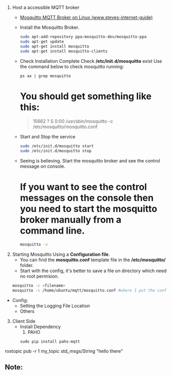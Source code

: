 1. Host a accessible MQTT broker
    * [Mosquitto MQTT Broker on Linux (www.steves-internet-guide)](http://www.steves-internet-guide.com/install-mosquitto-linux/)
    * Install the Mosquitto Broker.
        ```bash
        sudo apt-add-repository ppa:mosquitto-dev/mosquitto-ppa
        sudo apt-get update
        sudo apt-get install mosquitto
        sudo apt-get install mosquitto-clients
        ```
    * Check Installation Complete
        Check **/etc/init.d/mosquitto** exist
        Use the command below to check mosquitto running:
        ```
        ps ax | grep mosquitto
        ```
        # You should get something like this:
        > 15662 ?        S      0:00 /usr/sbin/mosquitto -c /etc/mosquitto/mosquitto.conf

    * Start and Stop the service
        ```bash
        sudo /etc/init.d/mosquitto start
        sudo /etc/init.d/mosquitto stop
        ```
    * Seeing is believing. Start the mosquitto broker and see the control message on console.
        # If you want to see the control messages on the console then you need to start the mosquitto broker manually from a command line.
        ```bash
        mosquitto -v
        ```
2.  Starting Mosquitto Using a **Configuration file**.
    * You can find the **mosquitto.conf** template file in the **/etc/mosquitto/** folder.
    * Start with the config, it's better to save a file on directory which need no root permision.
    ```bash
    mosquitto -c <filename>
    mosquitto -c /home/ubuntu/mqtt/mosquitto.conf #where I put the config
    ```
   * Config:
        * Setting the Logging File Location
        * Others



3. Client Side
    * Install Dependency
        1. PAHO
        ```
        sudo pip install paho-mqtt
        ```

rostopic pub -r 1 my_topic std_msgs/String "hello there"


## Note:


